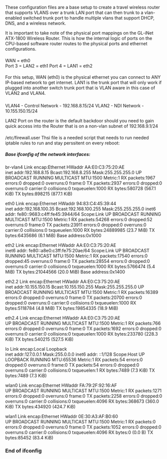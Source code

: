 These configuration files are a base setup to create a travel wireless router that supports VLANS over a trunk LAN port that can then trunk to a vlan-enabled switched trunk port to handle multiple vlans that support DHCP, DNS, and a wireless network.


It is important to take note of the physical port mappings on the GL-iNet ATX-1800 Wireless Router. This is how the internal logic of ports on the CPU-based software router routes to the physical ports and ethernet configurations.

####
WAN = eth0  
Port 3 = LAN2 = eth1
Port 4 = LAN1 = eth2
####

For this setup, WAN (eth0) is the physical ethernet you can connect to ANY IP-based network to get internet.
LAN1 is the trunk port that will only work if plugged into another switch trunk port that is VLAN aware in this case of VLAN2 and VLAN4.

###
VLAN4 - Control Network - 192.168.8.15/24
VLAN2 - NDI Network - 10.155.150.15/24

LAN2 Port on the router is the default backdoor should you need to gain quick access into the Router that is on a non-vlan subnet of 192.168.9.1/24


####
/etc/firewall.user
Thsi file is a needed script that needs to run needed iptable rules to run and stay perssitent on every reboot:
####





#####  Base ifconfig of the network interfaces:

br-vlan4  Link encap:Ethernet  HWaddr AA:E0:C3:75:20:AE  
          inet addr:192.168.8.15  Bcast:192.168.8.255  Mask:255.255.255.0
          UP BROADCAST RUNNING MULTICAST  MTU:1500  Metric:1
          RX packets:1967 errors:0 dropped:0 overruns:0 frame:0
          TX packets:2937 errors:0 dropped:0 overruns:0 carrier:0
          collisions:0 txqueuelen:1000 
          RX bytes:580728 (567.1 KiB)  TX bytes:898215 (877.1 KiB)

eth0      Link encap:Ethernet  HWaddr 94:83:C4:45:39:44  
          inet addr:192.168.100.35  Bcast:192.168.100.255  Mask:255.255.255.0
          inet6 addr: fe80::9683:c4ff:fe45:3944/64 Scope:Link
          UP BROADCAST RUNNING MULTICAST  MTU:1500  Metric:1
          RX packets:54268 errors:0 dropped:52 overruns:0 frame:0
          TX packets:23911 errors:0 dropped:0 overruns:0 carrier:0
          collisions:0 txqueuelen:1000 
          RX bytes:24889985 (23.7 MiB)  TX bytes:6435686 (6.1 MiB)
          Base address:0x1000 

eth2      Link encap:Ethernet  HWaddr AA:E0:C3:75:20:AE  
          inet6 addr: fe80::a8e0:c3ff:fe75:20ae/64 Scope:Link
          UP BROADCAST RUNNING MULTICAST  MTU:1500  Metric:1
          RX packets:17540 errors:0 dropped:45 overruns:0 frame:0
          TX packets:28554 errors:0 dropped:0 overruns:0 carrier:0
          collisions:0 txqueuelen:1000 
          RX bytes:5766474 (5.4 MiB)  TX bytes:21044566 (20.0 MiB)
          Base address:0x1400 

eth2.2    Link encap:Ethernet  HWaddr AA:E0:C3:75:20:AE  
          inet addr:10.155.150.15  Bcast:10.155.150.255  Mask:255.255.255.0
          UP BROADCAST RUNNING MULTICAST  MTU:1500  Metric:1
          RX packets:16389 errors:0 dropped:0 overruns:0 frame:0
          TX packets:20700 errors:0 dropped:0 overruns:0 carrier:0
          collisions:0 txqueuelen:1000 
          RX bytes:5118784 (4.8 MiB)  TX bytes:19854335 (18.9 MiB)

eth2.4    Link encap:Ethernet  HWaddr AA:E0:C3:75:20:AE  
          UP BROADCAST RUNNING MULTICAST  MTU:1500  Metric:1
          RX packets:766 errors:0 dropped:0 overruns:0 frame:0
          TX packets:1692 errors:0 dropped:0 overruns:0 carrier:0
          collisions:0 txqueuelen:1000 
          RX bytes:233780 (228.3 KiB)  TX bytes:540215 (527.5 KiB)

lo        Link encap:Local Loopback  
          inet addr:127.0.0.1  Mask:255.0.0.0
          inet6 addr: ::1/128 Scope:Host
          UP LOOPBACK RUNNING  MTU:65536  Metric:1
          RX packets:54 errors:0 dropped:0 overruns:0 frame:0
          TX packets:54 errors:0 dropped:0 overruns:0 carrier:0
          collisions:0 txqueuelen:1 
          RX bytes:7489 (7.3 KiB)  TX bytes:7489 (7.3 KiB)

wlan0     Link encap:Ethernet  HWaddr FA:79:2F:92:16:AF  
          UP BROADCAST RUNNING MULTICAST  MTU:1500  Metric:1
          RX packets:1271 errors:0 dropped:0 overruns:0 frame:0
          TX packets:2258 errors:0 dropped:0 overruns:0 carrier:0
          collisions:0 txqueuelen:4096 
          RX bytes:368673 (360.0 KiB)  TX bytes:434920 (424.7 KiB)

wlan1     Link encap:Ethernet  HWaddr 0E:30:A3:AF:B0:60  
          UP BROADCAST RUNNING MULTICAST  MTU:1500  Metric:1
          RX packets:0 errors:0 dropped:0 overruns:0 frame:0
          TX packets:1052 errors:0 dropped:0 overruns:0 carrier:0
          collisions:0 txqueuelen:4096 
          RX bytes:0 (0.0 B)  TX bytes:85452 (83.4 KiB)

### End of ifconfig
